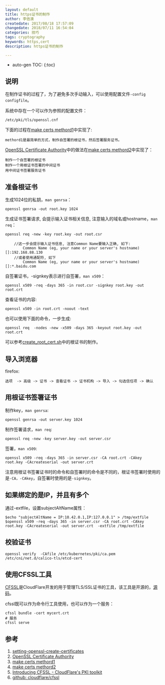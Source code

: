 ```yaml
---
layout: default
title: https证书的制作
author: 李佶澳
createdate: 2017/08/18 17:57:09
changedate: 2018/07/11 16:54:04
categories: 技巧
tags: cryptography
keywords: https,cert
description: https证书的制作

---
```


* auto-gen TOC:
{:toc}

## 说明

在制作证书的过程了，为了避免多次手动输入，可以使用配置文件`-config configfile`。

系统中存在一个可以作为参照的配置文件：

	/etc/pki/tls/openssl.cnf

下面的过程在[make certs methord1][3]中实现了:

	methord1是最简单的方式，制作自签署的根证书，然后签署服务证书。

[OpenSSL Certificate Authority][4]中的做法在[make certs methord2][4]中实现了：

	制作一个自签署的根证书
	制作一个用根证书签署的中间证书
	用中间证书签署服务证书

## 准备根证书 

生成1024位的私钥，`man genrsa`：

	openssl genrsa -out root.key 1024               

生成证书签署请求, 会提示输入证书相关信息, 注意输入的域名或hostname，`man req`：

	openssl req -new -key root.key -out root.csr
	
	    //这一步会提示输入证书信息, 注意Common Name要输入正确, 如下:
	        Common Name (eg, your name or your server's hostname) []:192.168.88.130
	    //或者使用通配符, 如下
	        Common Name (eg, your name or your server's hostname) []:*.baidu.com

自签署证书，-signkey表示进行自签署，`man x509`：

	openssl x509 -req -days 365 -in root.csr -signkey root.key -out root.crt

查看证书的内容:

	openssl x509 -in root.crt -noout -text

也可以使用下面的命令，一步生成:

	openssl req  -nodes -new -x509 -days 365 -keyout root.key -out root.crt

可以参考[create_root_cert.sh][1]中的根证书的制作。

## 导入浏览器

firefox:

	选项  -> 高级 -> 证书 -> 查看证书 -> 证书机构 -> 导入 -> 勾选信任项 -> 确认

## 用根证书签署证书

制作key，`man genrsa`:

	openssl genrsa -out server.key 1024               

制作签署请求，`man req`:

	openssl req -new -key server.key -out server.csr

签署，`man x509`:

	openssl x509 -req -days 365 -in server.csr -CA root.crt -CAkey root.key -CAcreateserial -out server.crt

注意用根证书签署证书时的命令和自签署时的命令是不同的，根证书签署时使用的是`-CA，-CAkey`，自签署时使用的是`-signkey`。

## 如果绑定的是IP，并且有多个

通过-extfile，设置subjectAltName属性：

	$echo "subjectAltName = IP:10.42.0.1,IP:127.0.0.1" > /tmp/extfile
	$openssl x509 -req -days 365 -in server.csr -CA root.crt -CAkey root.key -CAcreateserial -out server.crt  -extfile /tmp/extfile

## 校验证书

	openssl verify  -CAfile /etc/kubernetes/pki/ca.pem /etc/cni/net.d/calico-tls/etcd-cert

## 使用CFSSL工具

[CFSSL][5]是CloudFlare开发的用于管理TLS/SSL证书的工具，该工具是开源的，[源码][6]。

cfssl既可以作为命令行工具使用，也可以作为一个服务：

	cfssl bundle -cert mycert.crt
	# 服务
	cfssl serve

## 参考

1. [setting-openssl-create-certificates][1]
2. [OpenSSL Certificate Authority][2]
3. [make certs methord1][3]
4. [make certs methord2][4]
5. [Introducing CFSSL - CloudFlare's PKI toolkit][5]
6. [github: cloudflare/cfssl][6]

[1]: http://www.flatmtn.com/article/setting-openssl-create-certificates  "setting-openssl-create-certificates"
[2]: https://jamielinux.com/docs/openssl-certificate-authority/index.html  "OpenSSL Certificate Authority"
[3]: https://github.com/lijiaocn/https-certs/tree/master/methord1  "make certs methord1"
[4]: https://github.com/lijiaocn/https-certs/tree/master/methord2  "make certs methord2"
[5]: https://blog.cloudflare.com/introducing-cfssl/ "Introducing CFSSL - CloudFlare's PKI toolkit" 
[6]: https://github.com/cloudflare/cfssl "github: cloudflare/cfssl"
